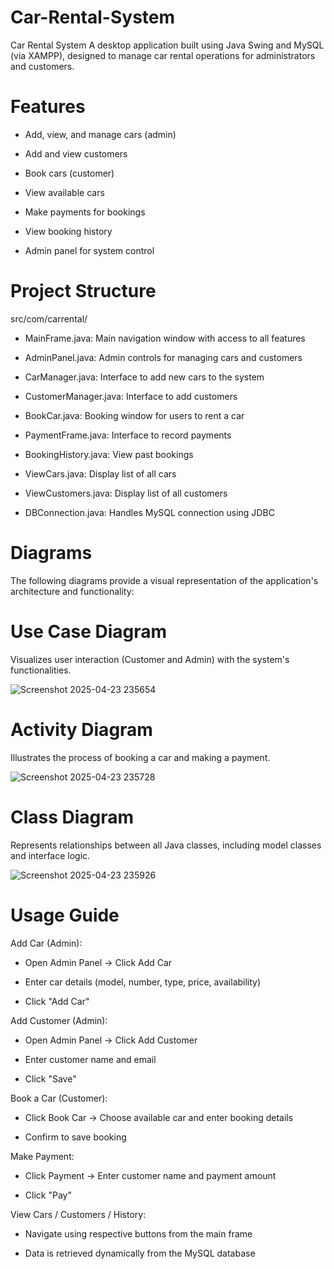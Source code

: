 # Car-Rental-System
Car Rental System
A desktop application built using Java Swing and MySQL (via XAMPP), designed to manage car rental operations for administrators and customers.

# Features
- Add, view, and manage cars (admin)

- Add and view customers

- Book cars (customer)

- View available cars

- Make payments for bookings

- View booking history

- Admin panel for system control

# Project Structure
src/com/carrental/

- MainFrame.java: Main navigation window with access to all features

- AdminPanel.java: Admin controls for managing cars and customers

- CarManager.java: Interface to add new cars to the system

- CustomerManager.java: Interface to add customers

- BookCar.java: Booking window for users to rent a car

- PaymentFrame.java: Interface to record payments

- BookingHistory.java: View past bookings

- ViewCars.java: Display list of all cars

- ViewCustomers.java: Display list of all customers

- DBConnection.java: Handles MySQL connection using JDBC

# Diagrams
The following diagrams provide a visual representation of the application's architecture and functionality:

 # Use Case Diagram
 Visualizes user interaction (Customer and Admin) with the system's functionalities.
 
![Screenshot 2025-04-23 235654](https://github.com/user-attachments/assets/99f8720b-5d6e-42a9-ac5a-1c6a9211c72d)

# Activity Diagram
Illustrates the process of booking a car and making a payment.

![Screenshot 2025-04-23 235728](https://github.com/user-attachments/assets/bb933b63-251c-4803-ba0d-3bd8e26d66a6)

# Class Diagram
Represents relationships between all Java classes, including model classes and interface logic.

![Screenshot 2025-04-23 235926](https://github.com/user-attachments/assets/5911a2ba-4ee7-476a-9567-9beaa1cd3a6a)


# Usage Guide
Add Car (Admin):

- Open Admin Panel → Click Add Car

- Enter car details (model, number, type, price, availability)

- Click "Add Car"

Add Customer (Admin):

- Open Admin Panel → Click Add Customer

- Enter customer name and email

- Click "Save"

Book a Car (Customer):

- Click Book Car → Choose available car and enter booking details

- Confirm to save booking

Make Payment:

- Click Payment → Enter customer name and payment amount

- Click "Pay"

View Cars / Customers / History:

- Navigate using respective buttons from the main frame

- Data is retrieved dynamically from the MySQL database


